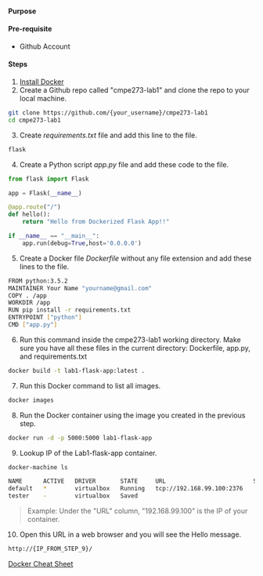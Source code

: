 #### Purpose

#### Pre-requisite
* Github Account


#### Steps

1. [Install Docker]
2. Create a Github repo called "cmpe273-lab1" and clone the repo to your local machine.
```sh
git clone https://github.com/{your_username}/cmpe273-lab1
cd cmpe273-lab1
```
3. Create *requirements.txt* file and add this line to the file.
```sh
flask
```

4. Create a Python script *app.py* file and add these code to the file.
```python
from flask import Flask

app = Flask(__name__)

@app.route("/")
def hello():
    return "Hello from Dockerized Flask App!!"

if __name__ == "__main__":
    app.run(debug=True,host='0.0.0.0')
```


5. Create a Docker file *Dockerfile* without any file extension and add these lines to the file.
```sh
FROM python:3.5.2
MAINTAINER Your Name "yourname@gmail.com"
COPY . /app
WORKDIR /app
RUN pip install -r requirements.txt
ENTRYPOINT ["python"]
CMD ["app.py"]
```

6. Run this command inside the cmpe273-lab1 working directory. Make sure you have all these files in the current directory: Dockerfile, app.py, and requirements.txt
```sh
docker build -t lab1-flask-app:latest .
```

7. Run this Docker command to list all images.
```sh
docker images
```

8. Run the Docker container using the image you created in the previous step.
```sh
docker run -d -p 5000:5000 lab1-flask-app
```

9. Lookup IP of the Lab1-flask-app container.
```sh
docker-machine ls
```
```sh
NAME      ACTIVE   DRIVER       STATE     URL                         SWARM   DOCKER    ERRORS
default   *        virtualbox   Running   tcp://192.168.99.100:2376           v1.11.1   
tester    -        virtualbox   Saved                                         Unknown   
```
> Example: Under the "URL" column, "192.168.99.100" is the IP of your container.

10. Open this URL in a web browser and you will see the Hello message. 

```sh
http://{IP_FROM_STEP_9}/
```

[Docker Cheat Sheet](https://github.com/wsargent/docker-cheat-sheet)

[Install Docker]: https://docs.docker.com/engine/installation/#/on-osx-and-windows{:target="_blank"}
